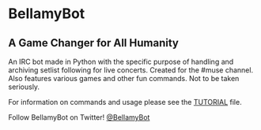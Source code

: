 # BellamyBot
## A Game Changer for All Humanity
An IRC bot made in Python with the specific purpose of handling and archiving setlist following for live concerts. Created for the #muse channel.
Also features various games and other fun commands. Not to be taken seriously.

For information on commands and usage please see the [TUTORIAL](TUTORIAL) file. 

Follow BellamyBot on Twitter! [@BellamyBot](https://twitter.com/bellamybot)
